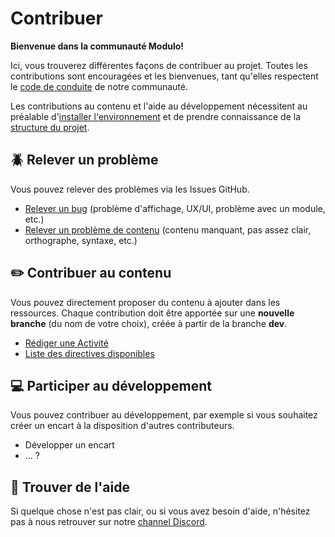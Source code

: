 # Contribuer

**Bienvenue dans la communauté Modulo!** 

Ici, vous trouverez différentes façons de contribuer au projet. Toutes les contributions sont encouragées et les bienvenues, tant qu'elles respectent le [code de conduite](https://github.com/edunumsec2/book/blob/documentation/CODE_OF_CONDUCT.md) de notre communauté.

Les contributions au contenu et l'aide au développement nécessitent au préalable d'[installer l'environnement](https://github.com/edunumsec2/book/blob/documentation/doc/installation.md) et de prendre connaissance de la [structure du projet](https://github.com/edunumsec2/book/blob/documentation/doc/structure.md).

## :beetle: Relever un problème
Vous pouvez relever des problèmes via les Issues GitHub. 

- [Relever un bug](https://github.com/edunumsec2/book/issues/new?assignees=redelman%2Cgrgvn&labels=bug&template=bug-report.yml&title=%5BBug%5D%3A+) (problème d'affichage, UX/UI, problème avec un module, etc.)
- [Relever un problème de contenu](https://github.com/edunumsec2/book/issues/new?assignees=elliotvaucher&labels=contenu&template=suggestion-contenu.yml&title=%5BContenu%5D%3A+) (contenu manquant, pas assez clair, orthographe, syntaxe, etc.)

## :pencil2: Contribuer au contenu
Vous pouvez directement proposer du contenu à ajouter dans les ressources. Chaque contribution doit être apportée sur une **nouvelle branche** (du nom de votre choix), créée à partir de la branche **dev**.

  - [Rédiger une Activité](https://github.com/edunumsec2/book/blob/documentation/doc/activite.md)
  - [Liste des directives disponibles](https://github.com/edunumsec2/book/blob/documentation/doc/directives.md)

## :computer: Participer au développement
Vous pouvez contribuer au développement, par exemple si vous souhaitez créer un encart à la disposition d'autres contributeurs.
  - Développer un encart
  - ... ?

## :raising_hand: Trouver de l'aide
Si quelque chose n'est pas clair, ou si vous avez besoin d'aide, n'hésitez pas à nous retrouver sur notre [channel Discord](https://discord.gg/b8qu79t6HQ).
